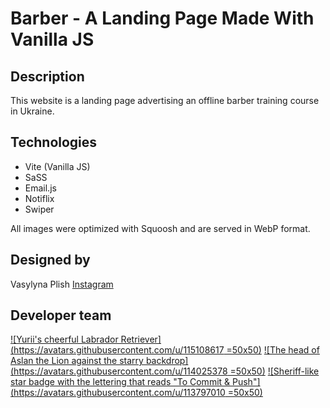# Barber - A Landing Page Made With Vanilla JS

## Description

This website is a landing page advertising an offline barber training course in
Ukraine.

## Technologies

- Vite (Vanilla JS)
- SaSS
- Email.js
- Notiflix
- Swiper

All images were optimized with Squoosh and are served in WebP format.

## Designed by

Vasylyna Plish
[Instagram](https://instagram.com/websites.ua?igshid=YzAwZjE1ZTI0Zg==)

## Developer team

<!-- - Yurii Buchak @YuraBuchak [LinkedIn](https://www.linkedin.com/in/yura-buchak) [GitHub](https://github.com/YuraBuchak) -->
<!-- - Vitaliy Korostylov @aslanukr
  [LinkedIn](https://www.linkedin.com/in/vitaliy-korostylov)
  [GitHub](https://github.com/aslanukr) -->
<!-- - Mykhailo Diuzhenko @dev0652[LinkedIn](https://www.linkedin.com/in/diuzhenko) [GitHub](https://github.com/dev0652) -->

[![Yurii's cheerful Labrador Retriever](https://avatars.githubusercontent.com/u/115108617 =50x50)](https://github.com/YuraBuchak)
[![The head of Aslan the Lion against the starry backdrop](https://avatars.githubusercontent.com/u/114025378 =50x50)](https://github.com/aslanukr)
[![Sheriff-like star badge with the lettering that reads "To Commit & Push"](https://avatars.githubusercontent.com/u/113797010 =50x50)](https://github.com/dev0652)

